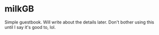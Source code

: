 # milkGB

Simple guestbook. Will write about the details later. Don't bother using this
until I say it's good to, lol.